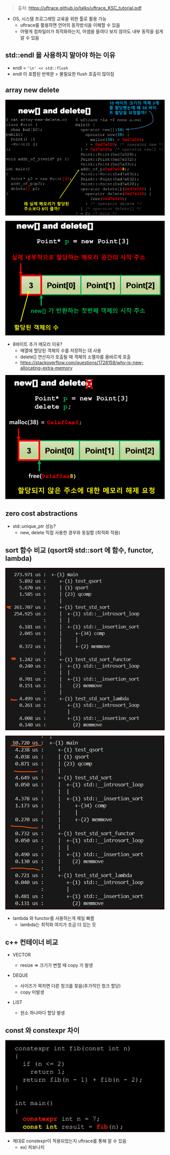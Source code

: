 
> 출처: https://uftrace.github.io/talks/uftrace_KSC_tutorial.pdf

- OS, 시스템 프로그래밍 교육을 위한 툴로 활용 가능
    - uftrace를 활용하면 언어의 동작방식을 이해할 수 있음
    - 어떻게 컴파일러가 최적화하는지, 어셈을 들여다 보지 않아도 내부 동작을 쉽게 알 수 있음

## std::endl 을 사용하지 말아야 하는 이유

- endl = `'\n' << std::flush`
- endl 이 포함된 반복문 > 불필요한 flush 호출이 많아짐

## array new delete

![alt text](images/README/image.png)

![alt text](images/README/image-1.png)

- 8바이트 추가 메모리 이유?
    - 배열에 할당된 객체의 수를 저장하는 데 사용
    - delete[] 연산자가 호출될 때 객체의 소멸자를 올바르게 호출
    - https://stackoverflow.com/questions/1728158/why-is-new-allocating-extra-memory


![alt text](images/README/image-2.png)

## zero cost abstractions

- std::unique_ptr 성능?
    - new, delete 직접 사용한 경우와 동일함 (최적화 적용)

## sort 함수 비교 (qsort와 std::sort 에 함수, functor, lambda)

![alt text](images/README/image-3.png)

![alt text](images/README/image-4.png)

- lambda 와 functor를 사용하는게 제일 빠름
    - lambda는 최적화 여지가 조금 더 있는 듯


## c++ 컨테이너 비교

- VECTOR
    - resize => 크기가 변할 때 copy 가 발생

- DEQUE 
    - 사이즈가 꽉차면 다른 청크를 찾음(추가적인 청크 할당)
    - copy 미발생

- LIST  
    - 원소 하나마다 할당 발생


## const 와 constexpr 차이

![alt text](images/README/image-5.png)

- 제대로 constexpr이 적용되었는지 uftrace를 통해 알 수 있음
    - ex) 피보나치